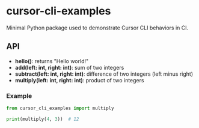 # cursor-cli-examples

Minimal Python package used to demonstrate Cursor CLI behaviors in CI.

## API
- **hello()**: returns "Hello world!"
- **add(left: int, right: int)**: sum of two integers
- **subtract(left: int, right: int)**: difference of two integers (left minus right)
- **multiply(left: int, right: int)**: product of two integers

### Example
```python
from cursor_cli_examples import multiply

print(multiply(4, 3))  # 12
```
